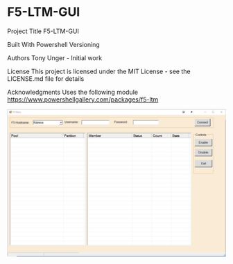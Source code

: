 # F5-LTM-GUI
Project Title
F5-LTM-GUI


Built With
Powershell
Versioning

Authors
Tony Unger - Initial work

License
This project is licensed under the MIT License - see the LICENSE.md file for details

Acknowledgments
Uses the following module
https://www.powershellgallery.com/packages/f5-ltm


![alt text](https://raw.githubusercontent.com/bane58/F5-LTM-GUI/master/ss.jpg)

